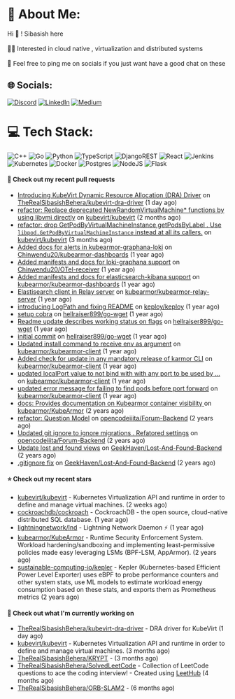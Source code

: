 # 💫 About Me:
Hi 👋 ! Sibasish here <br><br>👨‍💻 Interested in cloud native , virtualization and distributed systems<br><br>🤝 Feel free to ping me on socials if you just want have a good chat on these

## 🌐 Socials:
[![Discord](https://img.shields.io/badge/Discord-%237289DA.svg?logo=discord&logoColor=white)](htttps://discord.gg/FangedHamster#6966) [![LinkedIn](https://img.shields.io/badge/LinkedIn-%230077B5.svg?logo=linkedin&logoColor=white)](https://linkedin.com/in/sibasish-behera-b33532224) [![Medium](https://img.shields.io/badge/Medium-12100E?logo=medium&logoColor=white)](https://medium.com/@@beherasibasishkkc) 

# 💻 Tech Stack:
![C++](https://img.shields.io/badge/c++-%2300599C.svg?style=for-the-badge&logo=c%2B%2B&logoColor=white) ![Go](https://img.shields.io/badge/go-%2300ADD8.svg?style=for-the-badge&logo=go&logoColor=white) ![Python](https://img.shields.io/badge/python-3670A0?style=for-the-badge&logo=python&logoColor=ffdd54) ![TypeScript](https://img.shields.io/badge/typescript-%23007ACC.svg?style=for-the-badge&logo=typescript&logoColor=white) ![DjangoREST](https://img.shields.io/badge/DJANGO-REST-ff1709?style=for-the-badge&logo=django&logoColor=white&color=ff1709&labelColor=gray) ![React](https://img.shields.io/badge/react-%2320232a.svg?style=for-the-badge&logo=react&logoColor=%2361DAFB) ![Jenkins](https://img.shields.io/badge/jenkins-%232C5263.svg?style=for-the-badge&logo=jenkins&logoColor=white) ![Kubernetes](https://img.shields.io/badge/kubernetes-%23326ce5.svg?style=for-the-badge&logo=kubernetes&logoColor=white) ![Docker](https://img.shields.io/badge/docker-%230db7ed.svg?style=for-the-badge&logo=docker&logoColor=white) ![Postgres](https://img.shields.io/badge/postgres-%23316192.svg?style=for-the-badge&logo=postgresql&logoColor=white) ![NodeJS](https://img.shields.io/badge/node.js-6DA55F?style=for-the-badge&logo=node.js&logoColor=white) ![Flask](https://img.shields.io/badge/flask-%23000.svg?style=for-the-badge&logo=flask&logoColor=white)


#### 🔨 Check out my recent pull requests

- [Introducing KubeVirt Dynamic Resource Allocation (DRA) Driver](https://github.com/TheRealSibasishBehera/kubevirt-dra-driver/pull/1) on [TheRealSibasishBehera/kubevirt-dra-driver](https://github.com/TheRealSibasishBehera/kubevirt-dra-driver) (1 day ago)
- [refactor: Replace deprecated NewRandomVirtualMachine* functions by using libvmi directly](https://github.com/kubevirt/kubevirt/pull/11621) on [kubevirt/kubevirt](https://github.com/kubevirt/kubevirt) (2 months ago)
- [ refactor: drop GetPodByVirtualMachineInstance,getPodsByLabel . Use `libpod.GetPodByVirtualMachineInstance` instead at all its callers.](https://github.com/kubevirt/kubevirt/pull/11474) on [kubevirt/kubevirt](https://github.com/kubevirt/kubevirt) (3 months ago)
- [Added docs for alerts in kubearmor-graphana-loki](https://github.com/Chinwendu20/kubearmor-dashboards/pull/1) on [Chinwendu20/kubearmor-dashboards](https://github.com/Chinwendu20/kubearmor-dashboards) (1 year ago)
- [Added manifests and docs for loki-graphana support](https://github.com/Chinwendu20/OTel-receiver/pull/1) on [Chinwendu20/OTel-receiver](https://github.com/Chinwendu20/OTel-receiver) (1 year ago)
- [Added manifests and docs for elasticsearch-kibana support](https://github.com/kubearmor/kubearmor-dashboards/pull/1) on [kubearmor/kubearmor-dashboards](https://github.com/kubearmor/kubearmor-dashboards) (1 year ago)
- [Elastisearch client in Relay server](https://github.com/kubearmor/kubearmor-relay-server/pull/31) on [kubearmor/kubearmor-relay-server](https://github.com/kubearmor/kubearmor-relay-server) (1 year ago)
- [introducing LogPath and fixing README](https://github.com/keploy/keploy/pull/455) on [keploy/keploy](https://github.com/keploy/keploy) (1 year ago)
- [setup cobra](https://github.com/hellraiser899/go-wget/pull/4) on [hellraiser899/go-wget](https://github.com/hellraiser899/go-wget) (1 year ago)
- [Readme update describes working status on flags](https://github.com/hellraiser899/go-wget/pull/3) on [hellraiser899/go-wget](https://github.com/hellraiser899/go-wget) (1 year ago)
- [initial commit](https://github.com/hellraiser899/go-wget/pull/1) on [hellraiser899/go-wget](https://github.com/hellraiser899/go-wget) (1 year ago)
- [Updated install command to receive env as argument](https://github.com/kubearmor/kubearmor-client/pull/265) on [kubearmor/kubearmor-client](https://github.com/kubearmor/kubearmor-client) (1 year ago)
- [Added check for update in any mandatory release of karmor CLI](https://github.com/kubearmor/kubearmor-client/pull/251) on [kubearmor/kubearmor-client](https://github.com/kubearmor/kubearmor-client) (1 year ago)
- [updated localPort value to not bind with with any port to be used by …](https://github.com/kubearmor/kubearmor-client/pull/247) on [kubearmor/kubearmor-client](https://github.com/kubearmor/kubearmor-client) (1 year ago)
- [updated error message for failing to find pods before port forward](https://github.com/kubearmor/kubearmor-client/pull/245) on [kubearmor/kubearmor-client](https://github.com/kubearmor/kubearmor-client) (1 year ago)
- [docs: Provides documentation on Kubearmor container visibility ](https://github.com/kubearmor/KubeArmor/pull/1028) on [kubearmor/KubeArmor](https://github.com/kubearmor/KubeArmor) (2 years ago)
- [refactor: Question Model](https://github.com/opencodeiiita/Forum-Backend/pull/26) on [opencodeiiita/Forum-Backend](https://github.com/opencodeiiita/Forum-Backend) (2 years ago)
- [Updated git ignore to ignore migrations .  Refatored settings](https://github.com/opencodeiiita/Forum-Backend/pull/11) on [opencodeiiita/Forum-Backend](https://github.com/opencodeiiita/Forum-Backend) (2 years ago)
- [Update lost and found views](https://github.com/GeekHaven/Lost-And-Found-Backend/pull/2) on [GeekHaven/Lost-And-Found-Backend](https://github.com/GeekHaven/Lost-And-Found-Backend) (2 years ago)
- [.gitignore fix](https://github.com/GeekHaven/Lost-And-Found-Backend/pull/1) on [GeekHaven/Lost-And-Found-Backend](https://github.com/GeekHaven/Lost-And-Found-Backend) (2 years ago)

#### ⭐ Check out my recent stars

- [kubevirt/kubevirt](https://github.com/kubevirt/kubevirt) - Kubernetes Virtualization API and runtime in order to define and manage virtual machines. (2 weeks ago)
- [cockroachdb/cockroach](https://github.com/cockroachdb/cockroach) - CockroachDB - the open source, cloud-native distributed SQL database. (1 year ago)
- [lightningnetwork/lnd](https://github.com/lightningnetwork/lnd) - Lightning Network Daemon ⚡️ (1 year ago)
- [kubearmor/KubeArmor](https://github.com/kubearmor/KubeArmor) - Runtime Security Enforcement System. Workload hardening/sandboxing and implementing least-permissive policies made easy leveraging LSMs (BPF-LSM, AppArmor). (2 years ago)
- [sustainable-computing-io/kepler](https://github.com/sustainable-computing-io/kepler) - Kepler (Kubernetes-based Efficient Power Level Exporter) uses eBPF to probe performance counters and other system stats, use ML models to estimate workload energy consumption based on these stats, and exports them as Prometheus metrics (2 years ago)

#### 👷 Check out what I'm currently working on

- [TheRealSibasishBehera/kubevirt-dra-driver](https://github.com/TheRealSibasishBehera/kubevirt-dra-driver) - DRA driver for KubeVirt  (1 day ago)
- [kubevirt/kubevirt](https://github.com/kubevirt/kubevirt) - Kubernetes Virtualization API and runtime in order to define and manage virtual machines. (3 months ago)
- [TheRealSibasishBehera/KRYPT](https://github.com/TheRealSibasishBehera/KRYPT) -  (3 months ago)
- [TheRealSibasishBehera/SolvedLeetCode](https://github.com/TheRealSibasishBehera/SolvedLeetCode) - Collection of LeetCode questions to ace the coding interview! - Created using [LeetHub](https://github.com/QasimWani/LeetHub) (4 months ago)
- [TheRealSibasishBehera/ORB-SLAM2](https://github.com/TheRealSibasishBehera/ORB-SLAM2) -  (6 months ago)

